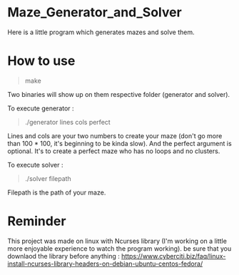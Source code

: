 #
# Maze_Generator_and_Solver
Here is a little program which generates mazes and solve them.
#
# How to use 
> make

Two binaries will show up on them respective folder (generator and solver).

To execute generator :
> ./generator lines cols perfect

Lines and cols are your two numbers to create your maze (don't go more than 100 * 100, it's beginning to be kinda slow).
And the perfect argument is optional. It's to create a perfect maze who has no loops and no clusters.

To execute solver :
> ./solver filepath

Filepath is the path of your maze.
#
# Reminder
This project was made on linux with Ncurses library (I'm working on a little more enjoyable experience to watch the program working).
be sure that you downlaod the library before anything : https://www.cyberciti.biz/faq/linux-install-ncurses-library-headers-on-debian-ubuntu-centos-fedora/
